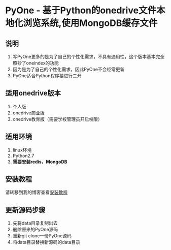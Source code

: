 # PyOne - 基于Python的onedrive文件本地化浏览系统,使用MongoDB缓存文件


## 说明 ##
1. 写PyOne更多的是为了自己的个性化需求，不具有通用性，这个版本基本完全照抄了oneindex的功能
2. 因为是为了自己的个性化需求，因此PyOne不会经常更新
3. PyOne适合Python程序猿进行二开

## 适用onedrive版本 ##
1. 个人版
2. onedrive商业版
3. onedrive教育版（需要学校管理员开启权限）

## 适用环境 ##
1. linux环境
2. Python2.7
3. **需要安装redis，MongoDB**

## 安装教程 ##
请转移到我的博客查看[安装教程](https://abbeyok.com/2018/09/23/pyone2-0/)

## 更新源码步骤 ##
1. 先将data目录复制出去
2. 删除原来的PyOne源码
3. 重新git clone一份PyOne源码
4. 将data目录替换新源码的data目录
